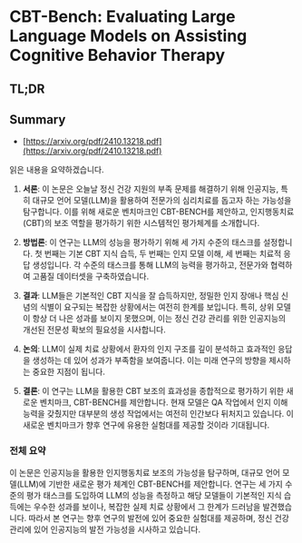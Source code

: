 # CBT-Bench: Evaluating Large Language Models on Assisting Cognitive Behavior Therapy
## TL;DR
## Summary
- [https://arxiv.org/pdf/2410.13218.pdf](https://arxiv.org/pdf/2410.13218.pdf)

읽은 내용을 요약하겠습니다.

1. **서론**: 이 논문은 오늘날 정신 건강 지원의 부족 문제를 해결하기 위해 인공지능, 특히 대규모 언어 모델(LLM)을 활용하여 전문가의 심리치료를 돕고자 하는 가능성을 탐구합니다. 이를 위해 새로운 벤치마크인 CBT-BENCH를 제안하고, 인지행동치료(CBT)의 보조 역할을 평가하기 위한 시스템적인 평가체계를 소개합니다.

2. **방법론**: 이 연구는 LLM의 성능을 평가하기 위해 세 가지 수준의 태스크를 설정합니다. 첫 번째는 기본 CBT 지식 습득, 두 번째는 인지 모델 이해, 세 번째는 치료적 응답 생성입니다. 각 수준의 태스크를 통해 LLM의 능력을 평가하고, 전문가와 협력하여 고품질 데이터셋을 구축하였습니다.

3. **결과**: LLM들은 기본적인 CBT 지식을 잘 습득하지만, 정밀한 인지 장애나 핵심 신념의 식별이 요구되는 복잡한 상황에서는 여전히 한계를 보입니다. 특히, 상위 모델이 항상 더 나은 성과를 보이지 못했으며, 이는 정신 건강 관리를 위한 인공지능의 개선된 전문성 확보의 필요성을 시사합니다.

4. **논의**: LLM이 실제 치료 상황에서 환자의 인지 구조를 깊이 분석하고 효과적인 응답을 생성하는 데 있어 성과가 부족함을 보여줍니다. 이는 미래 연구의 방향을 제시하는 중요한 지점이 됩니다.

5. **결론**: 이 연구는 LLM을 활용한 CBT 보조의 효과성을 종합적으로 평가하기 위한 새로운 벤치마크, CBT-BENCH를 제안합니다. 현재 모델은 QA 작업에서 인지 이해 능력을 갖췄지만 대부분의 생성 작업에서는 여전히 인간보다 뒤처지고 있습니다. 이 새로운 벤치마크가 향후 연구에 유용한 실험대를 제공할 것이라 기대됩니다.

### 전체 요약

이 논문은 인공지능을 활용한 인지행동치료 보조의 가능성을 탐구하며, 대규모 언어 모델(LLM)에 기반한 새로운 평가 체계인 CBT-BENCH를 제안합니다. 연구는 세 가지 수준의 평가 태스크를 도입하여 LLM의 성능을 측정하고 해당 모델들이 기본적인 지식 습득에는 우수한 성과를 보이나, 복잡한 실제 치료 상황에서 그 한계가 드러남을 발견했습니다. 따라서 본 연구는 향후 연구의 발전에 있어 중요한 실험대를 제공하며, 정신 건강 관리에 있어 인공지능의 발전 가능성을 시사하고 있습니다.